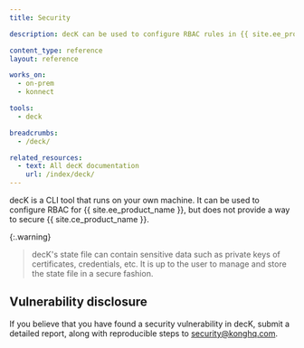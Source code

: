 ```yaml
---
title: Security

description: decK can be used to configure RBAC rules in {{ site.ee_product_name }}

content_type: reference
layout: reference

works_on:
  - on-prem
  - konnect

tools:
  - deck

breadcrumbs:
  - /deck/

related_resources:
  - text: All decK documentation
    url: /index/deck/
---
```


decK is a CLI tool that runs on your own machine. It can be used to configure RBAC for {{ site.ee_product_name }}, but does not provide a way to secure {{ site.ce_product_name }}.

{:.warning}
> decK's state file can contain sensitive data such as private keys of certificates, credentials, etc. It is up to the user to manage and store the state file in a secure fashion.

## Vulnerability disclosure

If you believe that you have found a security vulnerability in decK, submit a detailed report, along with reproducible steps to [security@konghq.com](mailto:security@konghq.com).
